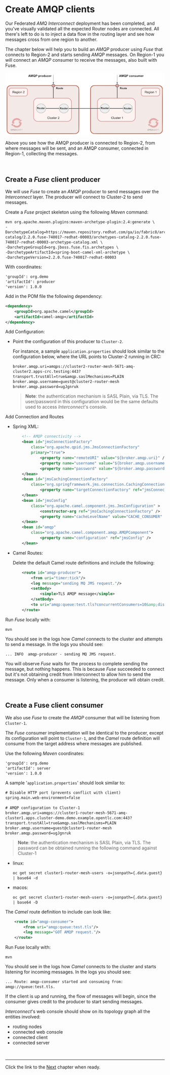 # Create AMQP clients

Our Federated *AMQ Interconnect* deployment has been completed, and you've visually validated all the expected Router nodes are connected. All there's left to do is to inject a data flow in the routing layer and see how messages cross from one region to another.

The chapter below will help you to build an *AMQP* producer using *Fuse* that connects to Region-2 and starts sending *AMQP* messages. On Region-1 you will connect an *AMQP* consumer to receive the messages, also built with Fuse.

![](./images/fuse-clients.png "Fuse AMQP producer and consumer")

Above you see how the AMQP producer is connected to Region-2, from where messages will be sent, and an AMQP consumer, connected in Region-1, collecting the messages.

<br/>

## Create a *Fuse* client producer

We will use *Fuse* to create an *AMQP* producer to send messages over the *Interconnect* layer. The producer will connect to Cluster-2 to send messages.

Create a *Fuse* project skeleton using the following *Maven* command:

```
mvn org.apache.maven.plugins:maven-archetype-plugin:2.4:generate \
-DarchetypeCatalog=https://maven.repository.redhat.com/ga/io/fabric8/archetypes/archetypes-catalog/2.2.0.fuse-740017-redhat-00003/archetypes-catalog-2.2.0.fuse-740017-redhat-00003-archetype-catalog.xml \
-DarchetypeGroupId=org.jboss.fuse.fis.archetypes \
-DarchetypeArtifactId=spring-boot-camel-xml-archetype \
-DarchetypeVersion=2.2.0.fuse-740017-redhat-00003
```

With coordinates:

	'groupId': org.demo
	'artifactId': producer
	'version': 1.0.0

Add in the POM file the following dependency:

```xml
<dependency>
	<groupId>org.apache.camel</groupId>
	<artifactId>camel-amqp</artifactId>
</dependency>	
```

Add Configuration:

- Point the configuration of this producer to `Cluster-2`.

	For instance, a sample `application.properties` should look similar to the configuration below, where the URL points to Cluster-2 running in CRC:

	```properties
	broker.amqp.uri=amqps://cluster2-router-mesh-5671-amq-cluster2.apps-crc.testing:443?transport.trustAll=true&amqp.saslMechanisms=PLAIN
	broker.amqp.username=guest@cluster2-router-mesh
	broker.amqp.password=ugJgnruk
	```

	>**Note**: the authentication mechanism is SASL Plain, via TLS. The user/password in this configuration would be the same defaults used to access *Interconnect*'s console.


Add Connection and Routes

 - Spring XML:

	```xml
		<!-- AMQP connectivity -->
		<bean id="jmsConnectionFactory"
			class="org.apache.qpid.jms.JmsConnectionFactory"
			primary="true">
				<property name="remoteURI" value="${broker.amqp.uri}" />
				<property name="username" value="${broker.amqp.username}" />
				<property name="password" value="${broker.amqp.password}" />
		</bean>
		<bean id="jmsCachingConnectionFactory"
			class="org.springframework.jms.connection.CachingConnectionFactory">
				<property name="targetConnectionFactory" ref="jmsConnectionFactory" />
		</bean>
		<bean id="jmsConfig"
			class="org.apache.camel.component.jms.JmsConfiguration" >
				<constructor-arg ref="jmsCachingConnectionFactory" /> 
				<property name="cacheLevelName" value="CACHE_CONSUMER" />
		</bean>    
		<bean id="amqp"
			class="org.apache.camel.component.amqp.AMQPComponent">
				<property name="configuration" ref="jmsConfig" />
		</bean>
	```

 - Camel Routes:

	Delete the default Camel route definitions and include the following:

	```xml
		<route id="amqp-producer">
			<from uri="timer:tick"/>
			<log message="sending MQ JMS request."/>
			<setBody>
				<simple>TLS AMQP message</simple>
			</setBody>
			<to uri="amqp:queue:test.tls?concurrentConsumers=10&amp;disableReplyTo=true"/>
		</route>
	```

Run *Fuse* locally with:

	mvn

You should see in the logs how *Camel* connects to the cluster and attempts to send a message. In the logs you should see:

	... INFO  amqp-producer - sending MQ JMS request.

You will observe *Fuse* waits for the process to complete sending the message, but nothing happens. This is because *Fuse* succeeded to connect but it's not obtaining credit from Interconnect to allow him to send the message. Only when a consumer is listening, the producer will obtain credit.

</br>

## Create a Fuse client consumer

We also use *Fuse* to create the *AMQP* consumer that will be listening from `Cluster-1`.

The *Fuse* consumer implementation will be identical to the producer, except its configuration will point to `Cluster-1`, and the *Camel* route definition will consume from the target address where messages are published.

Use the following *Maven* coordinates:

	'groupId': org.demo
	'artifactId': server
	'version': 1.0.0

A sample '`application.properties`' should look similar to:

```properties
# Disable HTTP port (prevents conflict with client)
spring.main.web-environment=false

# AMQP configuration to Cluster-1
broker.amqp.uri=amqps://cluster1-router-mesh-5671-amq-cluster1.apps.cluster-demo.demo.example.opentlc.com:443?transport.trustAll=true&amqp.saslMechanisms=PLAIN
broker.amqp.username=guest@cluster1-router-mesh
broker.amqp.password=ugJgnruk
```

>**Note**: the authentication mechanism is SASL Plain, via TLS. The password can be obtained running the following command against Cluster-1

- linux:
	   
	  oc get secret cluster1-router-mesh-users -o=jsonpath={.data.guest} | base64 -d

- macos:

	  oc get secret cluster1-router-mesh-users -o=jsonpath={.data.guest} | base64 -D


The *Camel* route definition to include can look like:

```xml
	<route id="amqp-consumer">
		<from uri="amqp:queue:test.tls"/>
		<log message="GOT AMQP request."/>
	</route>
```

Run Fuse locally with:

	mvn

You should see in the logs how *Camel* connects to the cluster and starts listening for incoming messages. In the logs you should see:

	... Route: amqp-consumer started and consuming from: amqp://queue:test.tls.

If the client is up and running, the flow of messages will begin, since the consumer gives credit to the producer to start sending messages.

*Interconnect*'s web console should show on its topology graph all the entities involved:
- routing nodes
- connected web console
- connected client
- connected server


</br>

---


Click the link to the [Next](./chapter3.md) chapter when ready. 
